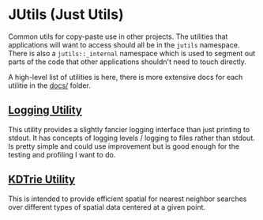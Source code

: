 # JUtils (Just Utils)
Common utils for copy-paste use in other projects. The utilities that applications will want to access should all be in the `jutils` namespace. There is also a `jutils::_internal` namespace which is used to segment out parts of the code that other applications shouldn't need to touch directly.

A high-level list of utilities is here, there is more extensive docs for each utilitie in the [docs/](docs/) folder.

## [Logging Utility](docs/logging.md)
This utility provides a slightly fancier logging interface than just printing to stdout. It has concepts of logging levels / logging to files rather than stdout. Is pretty simple and could use improvement but is good enough for the testing and profiling I want to do.

## [KDTrie Utility](docs/kdtrie.md)
This is intended to provide efficient spatial for nearest neighbor searches over different types of spatial data centered at a given point.